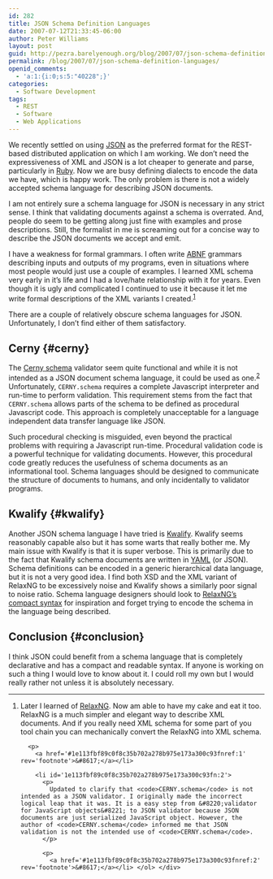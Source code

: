 ```yaml
---
id: 282
title: JSON Schema Definition Languages
date: 2007-07-12T21:33:45-06:00
author: Peter Williams
layout: post
guid: http://pezra.barelyenough.org/blog/2007/07/json-schema-definition-languages/
permalink: /blog/2007/07/json-schema-definition-languages/
openid_comments:
  - 'a:1:{i:0;s:5:"40228";}'
categories:
  - Software Development
tags:
  - REST
  - Software
  - Web Applications
---
```

We recently settled on using [JSON](http://json.org) as the preferred format for the REST-based distributed application on which I am working. We don&#8217;t need the expressiveness of XML and JSON is a lot cheaper to generate and parse, particularly in [Ruby](http://ruby-lang.org). Now we are busy defining dialects to encode the data we have, which is happy work. The only problem is there is not a widely accepted schema language for describing JSON documents.

I am not entirely sure a schema language for JSON is necessary in any strict sense. I think that validating documents against a schema is overrated. And, people do seem to be getting along just fine with examples and prose descriptions. Still, the formalist in me is screaming out for a concise way to describe the JSON documents we accept and emit.

I have a weakness for formal grammars. I often write [ABNF](http://en.wikipedia.org/wiki/ABNF) grammars describing inputs and outputs of my programs, even in situations where most people would just use a couple of examples. I learned XML schema very early in it&#8217;s life and I had a love/hate relationship with it for years. Even though it is ugly and complicated I continued to use it because it let me write formal descriptions of the XML variants I created.<sup id='1e113fbf89c0f8c35b702a278b975e173a300c93fnref:1'><a href='#1e113fbf89c0f8c35b702a278b975e173a300c93fn:1' rel='footnote'>1</a></sup>

There are a couple of relatively obscure schema languages for JSON. Unfortunately, I don&#8217;t find either of them satisfactory.

## Cerny {#cerny}

The [Cerny schema](http://www.cerny-online.com/cerny.js/documentation/schema/) validator seem quite functional and while it is not intended as a JSON document schema language, it could be used as one.<sup id='1e113fbf89c0f8c35b702a278b975e173a300c93fnref:2'><a href='#1e113fbf89c0f8c35b702a278b975e173a300c93fn:2' rel='footnote'>2</a></sup> Unfortunately, `CERNY.schema` requires a complete Javascript interpreter and run-time to perform validation. This requirement stems from the fact that `CERNY.schema` allows parts of the schema to be defined as procedural Javascript code. This approach is completely unacceptable for a language independent data transfer language like JSON.

Such procedural checking is misguided, even beyond the practical problems with requiring a Javascript run-time. Procedural validation code is a powerful technique for validating documents. However, this procedural code greatly reduces the usefulness of schema documents as an informational tool. Schema languages should be designed to communicate the structure of documents to humans, and only incidentally to validator programs.

## Kwalify {#kwalify}

Another JSON schema language I have tried is [Kwalify](http://www.kuwata-lab.com/kwalify/). Kwalify seems reasonably capable also but it has some warts that really bother me. My main issue with Kwalify is that it is super verbose. This is primarily due to the fact that Kwalify schema documents are written in [YAML](http://yaml.org/) (or JSON). Schema definitions can be encoded in a generic hierarchical data language, but it is not a very good idea. I find both XSD and the XML variant of RelaxNG to be excessively noise and Kwalify shows a similarly poor signal to noise ratio. Schema language designers should look to [RelaxNG&#8217;s compact syntax](http://relaxng.org/compact-20021121.html) for inspiration and forget trying to encode the schema in the language being described.

## Conclusion {#conclusion}

I think JSON could benefit from a schema language that is completely declarative and has a compact and readable syntax. If anyone is working on such a thing I would love to know about it. I could roll my own but I would really rather not unless it is absolutely necessary.

<div class='footnotes'>
  <hr />
  
  <ol>
    <li id='1e113fbf89c0f8c35b702a278b975e173a300c93fn:1'>
      <p>
        Later I learned of <a href='http://relaxng.org'>RelaxNG</a>. Now am able to have my cake and eat it too. RelaxNG is a much simpler and elegant way to describe XML documents. And if you really need XML schema for some part of you tool chain you can mechanically convert the RelaxNG into XML schema.
      </p>
      
      <p>
        <a href='#1e113fbf89c0f8c35b702a278b975e173a300c93fnref:1' rev='footnote'>&#8617;</a></li> 
        
        <li id='1e113fbf89c0f8c35b702a278b975e173a300c93fn:2'>
          <p>
            Updated to clarify that <code>CERNY.schema</code> is not intended as a JSON validator. I originally made the incorrect logical leap that it was. It is a easy step from &#8220;validator for JavaScript objects&#8221; to JSON validator because JSON documents are just serialized JavaScript object. However, the author of <code>CERNY.schema</code> informed me that JSON validation is not the intended use of <code>CERNY.schema</code>.
          </p>
          
          <p>
            <a href='#1e113fbf89c0f8c35b702a278b975e173a300c93fnref:2' rev='footnote'>&#8617;</a></li> </ol> </div>